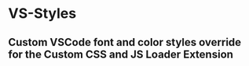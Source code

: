 # VS-Styles

## Custom VSCode font and color styles override for the Custom CSS and JS Loader Extension
